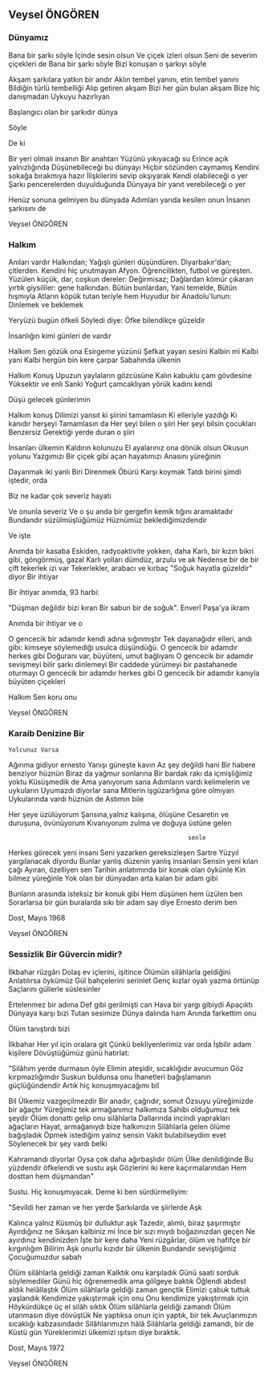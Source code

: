 ## Veysel ÖNGÖREN

### Dünyamız

Bana bir şarkı söyle
İçinde sesin olsun
Ve çiçek izleri olsun
Seni de severim çiçekleri de
Bana bir şarkı söyle
Bizi konuşan o şarkıyı söyle

Akşam şarkılara yatkın bir andır
Aklın tembel yanını, etin tembel yanını
Bildiğin türlü tembelliği
Alıp getiren akşam
Bizi her gün bulan akşam
Bize hiç danışmadan
Uykuyu hazırlıyan

Başlangıcı olan bir şarkıdır dünya

Söyle

De ki

Bir yeri olmalı insanın
Bir anahtarı
Yüzünü yıkıyacağı su
Erince açık yalnızlığında
Düşünebileceği bu dünyayı
Hiçbir sözünden caymamış
Kendini sokağa bırakmıya hazır
İlişkilerini sevip okşıyarak
Kendi olabileceği o yer
Şarkı pencerelerden duyulduğunda
Dünyaya bir yanıt verebileceği o yer

Henüz sonuna gelmiyen bu dünyada
Adımları yarıda kesilen onun
İnsanın şarkısını de

Veysel ÖNGÖREN

### Halkım

Anıları vardır
Halkından;
Yağışlı günleri düşündüren.
Diyarbakır'dan; çitlerden.
Kendini hiç unutmayan Afyon.
Öğrencilikten, futbol ve güreşten.
Yüzülen küçük, dar, coşkun dereler:
Değirmisaz;
Dağlardan kömür çıkaran yırtık giysililer:
gene halkından.
Bütün bunlardan,
Yani temelde,
Bütün hışmıyla
Atların köpük tutan teriyle hem
Huyudur bir Anadolu'lunun:
Dinlemek ve beklemek

Yeryüzü bugün öfkeli
Söyledi diye:
Öfke bilendikçe güzeldir

İnsanlığın kimi günleri de vardır

Halkım
Sen gözük ona
Esirgeme yüzünü
Şefkat yayan sesini
Kalbin mi
Kalbi yani
Kalbi hergün bin kere çarpar
Sabahında ülkenin

Halkım 
Konuş
Upuzun yaylaların gözcüsüne
Kalın kabuklu çam gövdesine
Yüksektir ve enli
Sanki
Yoğurt çamcaklıyan yörük kadını kendi

Düşü gelecek günlerimin

Halkım konuş
Dilimizi yansıt ki şiirini tamamlasın
Ki elleriyle yazdığı
Ki kanıdır herşeyi
Tamamlasın da
Her şeyi bilen o şiiri
Her şeyi bilsin çocukları
Benzersiz
Gerektiği yerde duran o şiiri

İnsanları ülkemin
Kaldırın kolunuzu
El ayalarınız ona dönük olsun
Okusun yolunu
Yazgımızı
Bir çiçek gibi açan hayatımızı
Anasını yüreğinin

Dayanmak iki yanlı
Biri
Direnmek
Öbürü
Karşı koymak
Tatdı birini şimdi iştedir, orda

Biz ne kadar çok severiz hayatı

Ve onunla severiz
Ve o şu anda bir gergefin kemik tığını
			aramaktadır
Bundandır süzülmüşlüğümüz
Hüznümüz beklediğimizdendir

Ve işte

Anımda bir kasaba
Eskiden, radyoaktivite yokken, daha
Karlı, bir kızın bikri gibi, göngörmüş, gazal
Karlı yolları dümdüz, arzulu ve ak
Nedense bir de bir çift tekerlek izi var
Tekerlekler, arabacı ve kırbaç
"Soğuk hayatla güzeldir" diyor
Bir ihtiyar

Bir ihtiyar anımda, 93 harbi:

"Düşman değildir bizi kıran
Bir sabun bir de soğuk".
Enverî Paşa'ya ikram

Anımda bir ihtiyar ve o

O gencecik bir adamdır kendi adına sığınmıştır
Tek dayanağıdır elleri, andı gibi:
	kimseye söylemediği usulca düşündüğü.
O gencecik bir adamdır herkes gibi
Doğuranı var, büyüteni, umut bağlıyanı
O gencecik bir adamdır sevişmeyi bilir şarkı
				dinlemeyi
Bir caddede yürümeyi bir pastahanede oturmayı
O gencecik bir adamdır herkes gibi
O gencecik bir adamdır kanıyla büyüten çiçekleri

Halkım 
Sen koru onu

Veysel ÖNGÖREN

### Karaib Denizine Bir 
	Yolcunuz Varsa

Ağırıma gidiyor ernesto
Yanışı güneşte kavın
Az şey değildi hani
Bir habere benziyor hüznün
Biraz da yağmur sonlarına
Bir bardak rakı da içmişliğimiz yoktu
Küsüşmedik de
Ama yanıyorum sana
Adımların vardı kelimelerin ve uykuların
Uyumazdı diyorlar sana
Mitlerin işgüzarlığına göre olmıyan
Uykularında vardı hüznün de
Astımın bile

Her şeye üzülüyorum
Şansına,yalnız kalışına, ölüşüne
Cesaretin ve duruşuna, övünüyorum
Kıvanıyorum zulma ve doğuya üstüne gelen
					
                                                      senle

Herkes görecek yeni insanı
Seni yazarken gereksizleşen Sartre
Yüzyıl yargılanacak diyordu
Bunlar yanlış düzenin yanlış insanları
Sensin yeni kılan çağı
Ayıran, özelliyen sen
Tarihin anlatımında bir konak olan öykünle
Kin bilmez yüreğinle
Yok olan bir dünyadan arta kalan bir adam
                                                          gibi

Bunların arasında isteksiz bir konuk gibi
Hem düşünen hem üzülen ben
Sorarlarsa bir gün buralarda sıkı bir adam 
                                                        say diye
Ernesto derim ben



Dost, Mayıs 1968

Veysel ÖNGÖREN

### Sessizlik Bir Güvercin midir?

İlkbahar rüzgârı
Dolaş ev içlerini, işitince
Ölümün silâhlarla geldiğini
Anlatılırsa öykümüz
Gül bahçelerini serinlet
Genç kızlar oyalı yazma örtünüp
Saçlarını güllerle süslesinler

Ertelenmez bir adıma
Def gibi gerilmişti can
Hava bir yargı gibiydi
Apaçıktı
Dünyaya karşı bizi
Tutan sesimize
Dünya dalında ham
Anında farkettim onu

Ölüm tanıştırdı bizi

İlkbahar
Her yıl için oralara git
Çünkü bekliyenlerimiz var orda
İşbilir adam kişilere
Dövüştüğümüz günü hatırlat:

"Silâhım yerde durmasın öyle
Elimin ateşidir, sıcaklığıdır avucumun
Göz kırpmazlığımdır
Suskun buldunsa onu
İhanetleri bağışlamanın güçlüğündendir
Artık hiç konuşmıyacağımı bil

Bil 
Ülkemiz vazgeçilmezdir
Bir anadır, çağrıdır, somut
Özsuyu yüreğimizde bir ağaçtır
Yüreğimiz tek armağanımız halkımıza
Sahibi olduğumuz tek şeydir
Ölüm donattı gelip onu silâhlarla
Dallarında incindi yaprakları ağaçların
Hayat, armağanıydı bize halkımızın
Silâhlarla gelen ölüme bağışladık
Öpmek istediğim yalnız sensin
Vakit bulabilseydim evet
Söylenecek bir şey vardı belki


Kahramandı diyorlar
Oysa çok daha ağırbaşlıdır ölüm
Ülke denildiğinde
Bu yüzdendir öfkelendi ve sustu aşk
Gözlerini iki kere kaçırmalarından
Hem dosttan hem düşmandan"

Sustu. Hiç konuşmıyacak.
Deme ki ben sürdürmeliyim:

"Sevildi her zaman ve her yerde
Şarkılarda ve şiirlerde
Aşk

Kalınca yalnız
Küsmüş bir dulluktur aşk
Tazedir, alımlı, biraz şaşırmıştır
Ayırdığınız ne
Sıkışan kalbiniz mi
İnce bir sızı mıydı boğazınızdan geçen
Ne ayırdınız kendinizden
İşte bir kere daha
Yeni rüzgârlar, ölüm ve hafifçe bir kırgınlığım
Bilirim
Aşk onurlu kızıdır bir ülkenin
Bundandır seviştiğimiz
Çocuğumuzdur sabah

Ölüm silâhlarla geldiği zaman
Kalktık onu karşıladık
Günü saati sorduk söylemediler
Günü hiç öğrenemedik ama gölgeye baktık
Öğlendi abdest aldık helâllaştık
Ölüm silâhlarla geldiği zaman gençtik
Elimizi çabuk tuttuk yaşlandık
Kendimize yakıştırmak için onu
Onu kendimize yakıştırmak için
Höykürdükçe üç el silâh sıktık
Ölüm silâhlarla geldiği zamandı
Ölüm utanmasın diye dövüştük
Ne yaptıksa onun için yaptık, bir tek
Avuçlarımızın sıcaklığı kabzasındadır
			Silâhlarımızın hâlâ
Silâhlarla geldiği zamandı, bir de
Küstü gün
Yüreklerimizi ülkemizi ışıtsın diye bıraktık.


Dost, Mayıs 1972

Veysel ÖNGÖREN